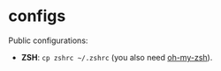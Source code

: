 configs
=======

Public configurations:

* **ZSH**: `cp zshrc ~/.zshrc` (you also need [oh-my-zsh](https://github.com/robbyrussell/oh-my-zsh)).

